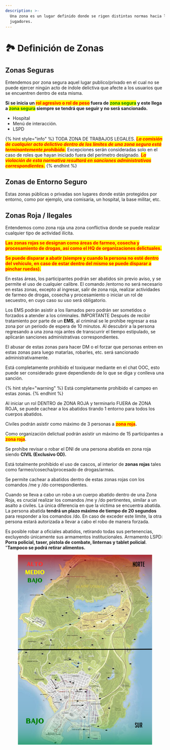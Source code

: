 ```yaml
---
description: >-
  Una zona es un lugar definido donde se rigen distintas normas hacia los
  jugadores.
---
```


# 🏞️ Definición de Zonas

## Zonas Seguras

Entendemos por zona segura aquel lugar  publico/privado en el cual no se puede ejercer ningún acto de índole delictiva que afecte a los usuarios que se encuentren dentro de esta misma.

**Si se inicia un&#x20;**<mark style="color:red;">**rol agresivo o rol de peso**</mark>**&#x20;fuera de&#x20;**<mark style="color:green;">**zona segura**</mark>**&#x20;y este llega a&#x20;**<mark style="color:green;">**zona segura**</mark>**&#x20;siempre se tendrá que seguir y no será sancionado.**

* Hospital
* Menú de interacción.
* LSPD

{% hint style="info" %}
TODA ZONA DE TRABAJOS LEGALES. _<mark style="color:red;">**La comisión de cualquier acto delictivo dentro de los límites de una zona segura está terminantemente prohibida.**</mark>_ Excepciones serán consideradas solo en el caso de roles que hayan iniciado fuera del perímetro designado. _<mark style="color:red;">**La violación de esta normativa resultará en sanciones administrativas correspondientes.**</mark>_
{% endhint %}

## Zonas de Entorno Seguro

Estas zonas públicas o privadas son lugares donde están protegidos por entorno, como por ejemplo, una comisaria, un hospital, la base militar, etc.

## Zonas Roja / Ilegales

Entendemos como zona roja una zona conflictiva donde se puede realizar cualquier tipo de actividad ilícita.

<mark style="color:red;">**Las zonas rojas se designan como áreas de farmeo, cosecha y procesamiento de drogas, así como el HQ de organizaciones delictuales.**</mark>

<mark style="color:red;">**Se puede disparar a abatir (siempre y cuando la persona no esté dentro del vehículo, en caso de estar dentro del mismo se puede disparar a pinchar ruedas).**</mark>

En estas áreas, los participantes podrán ser abatidos sin previo aviso, y se permite el uso de cualquier calibre. El comando /entorno no será necesario en estas zonas, excepto al ingresar, salir de zona roja, realizar actividades de farmeo de drogas, cosecha y procesamiento o iniciar un rol de secuestro, en cuyo caso su uso será obligatorio.

Los EMS podrán asistir a los llamados pero podrán ser sometidos o forzados a atender a los criminales. IMPORTANTE Después de recibir tratamiento por parte de un **EMS**, al criminal se le prohíbe regresar a esa zona por un periodo de espera de 10 minutos. Al descubrir a la persona regresando a una zona roja antes de transcurrir el tiempo estipulado, se aplicarán sanciones administrativas correspondientes.

El abusar de estas zonas para hacer DM o el forzar que personas entren en estas zonas para luego matarlas, robarles, etc. será sancionado administrativamente.

Está completamente prohibido el toxiquear mediante en el chat OOC, esto puede ser considerado grave dependiendo de lo que se diga y conlleva una sanción.

{% hint style="warning" %}
Está completamente prohibido el campeo en estas zonas.
{% endhint %}

Al iniciar un rol DENTRO de ZONA ROJA y terminarlo FUERA de ZONA ROJA, se puede cachear a los abatidos tirando 1 entorno para todos los cuerpos abatidos.

Civiles podrán asistir como máximo de 3 personas a <mark style="color:red;">**zona roja**</mark>**.**

Como organización delictual podrán asistir un máximo de 15 participantes a <mark style="color:red;">**zona roja**</mark>.

Se prohíbe revisar o robar el DNI de una persona abatida en zona roja siendo **CIVIL (Exclusivo OD).**

Está totalmente prohibido el uso de cascos, al interior de **zonas rojas** tales como farmeo/cosecha/procesado de drogas/armas.

Se permite cachear a abatidos dentro de estas zonas rojas con los comandos /me y /do correspondientes.

Cuando se lleva a cabo un robo a un cuerpo abatido dentro de una Zona Roja, es crucial realizar los comandos /me y /do pertinentes, similar a un asalto a civiles. La única diferencia en que la víctima se encuentra abatida. La persona abatida **tendrá un plazo máximo de tiempo de 20 segundos** para responder a los comandos /do. En caso de exceder este límite, la otra persona estará autorizada a llevar a cabo el robo de manera forzada.

Es posible robar a oficiales abatidos, retirando todas sus pertenencias, excluyendo únicamente sus armamentos institucionales. Armamento LSPD: **Porra policial, taser, pistola de combate, linternas y tablet policial**. "**Tampoco se podrá retirar alimentos.**

<figure><img src="../../.gitbook/assets/image.png" alt=""><figcaption></figcaption></figure>
